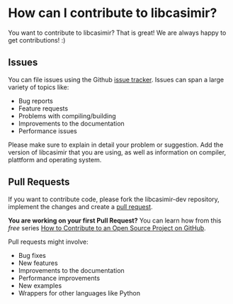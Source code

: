 # How can I contribute to libcasimir?

You want to contribute to libcasimir? That is great! We are always happy to get
contributions! :)

## Issues

You can file issues using the Github [issue
tracker](https://github.com/michael-hartmann/libcasimir-dev/issues). Issues
can span a large variety of topics like:

   - Bug reports
   - Feature requests
   - Problems with compiling/building
   - Improvements to the documentation
   - Performance issues

Please make sure to explain in detail your problem or suggestion. Add the
version of libcasimir that you are using, as well as information on compiler,
plattform and operating system.


## Pull Requests

If you want to contribute code, please fork the libcasimir-dev repository,
implement the changes and create a [pull
request](https://github.com/michael-hartmann/libcasimir-dev/pulls).

**You are working on your first Pull Request?** You can learn how from this
*free* series [How to Contribute to an Open Source Project on
GitHub](https://egghead.io/series/how-to-contribute-to-an-open-source-project-on-github).

Pull requests might involve:

   - Bug fixes
   - New features
   - Improvements to the documentation
   - Performance improvements
   - New examples
   - Wrappers for other languages like Python
